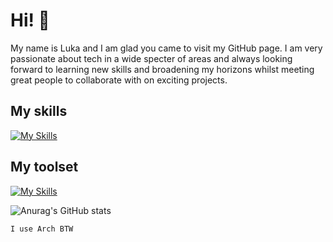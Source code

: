 # Hi! :wave:
My name is Luka and I am glad you came to visit my GitHub page. I am very passionate about tech in a wide specter of areas and always looking forward to learning new skills and broadening my horizons whilst meeting great people to collaborate with on exciting projects.

## My skills
[![My Skills](https://skillicons.dev/icons?i=py,c,cpp,rust,go,latex,tensorflow,bash)](https://skillicons.dev)

## My toolset
[![My Skills](https://skillicons.dev/icons?i=linux,git,neovim,github,sqlite,docker)](https://skillicons.dev)

![Anurag's GitHub stats](https://github-readme-stats.vercel.app/api?username=lukakralik&count_private=true&theme=gruvbox)



`I use Arch BTW`
